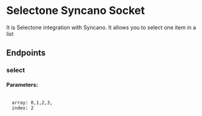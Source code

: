 # Selectone Syncano Socket

It is Selectone integration with Syncano. It allows you to select one item in a list

## Endpoints

### select

#### Parameters:
```

  array: 0,1,2,3,
  index: 2
```


